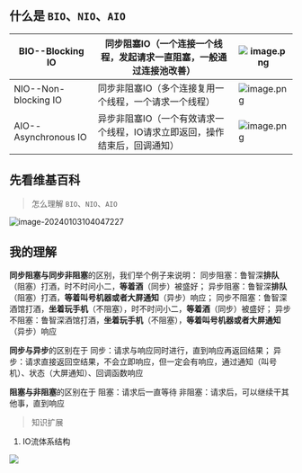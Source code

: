 ## 什么是 `BIO`、`NIO`、`AIO`

| BIO--Blocking IO | 同步阻塞IO（一个连接一个线程，发起请求一直阻塞，一般通过连接池改善） | ![image.png](https://cs-wlei224.obs.cn-south-1.myhuaweicloud.com/blog-imgs/202312070047025.png) |
|--- | --- | --- |
| NIO--Non-blocking IO | 同步非阻塞IO（多个连接复用一个线程，一个请求一个线程） | ![image.png](https://cs-wlei224.obs.cn-south-1.myhuaweicloud.com/blog-imgs/202312070047309.png) |
| AIO--Asynchronous IO | 异步非阻塞IO（一个有效请求一个线程，IO请求立即返回，操作结束后，回调通知） | ![image.png](https://cs-wlei224.obs.cn-south-1.myhuaweicloud.com/blog-imgs/202312070047677.png) |

## 先看维基百科

>  怎么理解 `BIO`、`NIO`、`AIO`

![image-20240103104047227](https://cs-wlei224.obs.cn-south-1.myhuaweicloud.com/blog-imgs/202401031040804.png)

## 我的理解

**同步阻塞与同步非阻塞**的区别，我们举个例子来说明：
    同步阻塞：鲁智深**排队**（阻塞）打酒，时不时问小二，**等着酒**（同步）被盛好；
    异步阻塞：鲁智深**排队**（阻塞）打酒，**等着叫号机器或者大屏通知**（异步）响应；
    同步不阻塞：鲁智深酒馆打酒，**坐着玩手机**（不阻塞），时不时问小二，**等着酒**（同步）被盛好；
    异步不阻塞：鲁智深酒馆打酒，**坐着玩手机**（不阻塞），**等着叫号机器或者大屏通知**（异步）响应

**同步与异步**的区别在于
    同步：请求与响应同时进行，直到响应再返回结果；
    异步：请求直接返回空结果，不会立即响应，但一定会有响应，通过通知（叫号机）、状态（大屏通知）、回调函数响应

**阻塞与非阻塞**的区别在于
    阻塞：请求后一直等待
    非阻塞：请求后，可以继续干其他事，直到响应


> 知识扩展
1. IO流体系结构

![](https://cs-wlei224.obs.cn-south-1.myhuaweicloud.com/blog-imgs/202312070047942.jpeg)